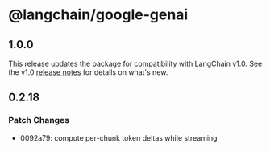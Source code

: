 # @langchain/google-genai

## 1.0.0

This release updates the package for compatibility with LangChain v1.0. See the v1.0 [release notes](https://docs.langchain.com/oss/javascript/releases/langchain-v1) for details on what's new.

## 0.2.18

### Patch Changes

- 0092a79: compute per-chunk token deltas while streaming
